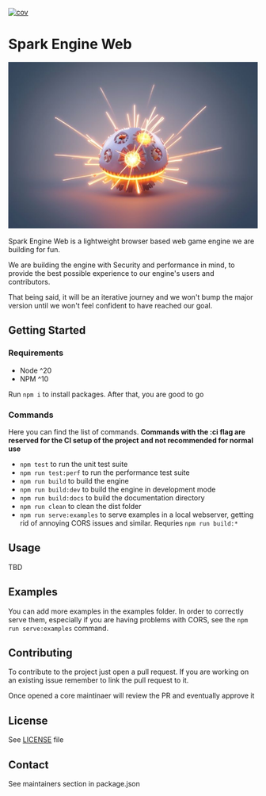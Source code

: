 [![cov](https://ruggerovisintin.github.io/SparkEngineWeb/badges/coverage.badge.svg/coverage.badge.svg)](https://github.com/RuggeroVisintin/SparkEngineWeb/actions)

# Spark Engine Web

![Alt text](./assets/a_gear_icon_with_electric_spar%20(2).jpeg)

Spark Engine Web is a lightweight browser based web game engine we are building for fun.

We are building the engine with Security and performance in mind, to provide the best possible experience to our engine's users and contributors.

That being said, it will be an iterative journey and we won't bump the major version until we won't feel confident to have reached our goal.

## Getting Started

### Requirements

* Node ^20
* NPM ^10

Run `npm i` to install packages. After that, you are good to go

### Commands

Here you can find the list of commands. **Commands with the :ci flag are reserved for the CI setup of the project and not recommended for normal use**

* `npm test` to run the unit test suite
* `npm run test:perf` to run the performance test suite
* `npm run build` to build the engine
* `npm run build:dev` to build the engine in development mode
* `npm run build:docs` to build the documentation directory
* `npm run clean` to clean the dist folder
* `npm run serve:examples` to serve examples in a local webserver, getting rid of annoying CORS issues and similar. Requries `npm run build:*`

## Usage

TBD

## Examples

You can add more examples in the examples folder. In order to correctly serve them, especially if you are having problems with CORS, see the `npm run serve:examples` command.

## Contributing

To contribute to the project just open a pull request. If you are working on an existing issue remember to link the pull request to it.

Once opened a core maintinaer will review the PR and eventually approve it

## License

See [LICENSE](./LICENSE) file

## Contact

See maintainers section in package.json

